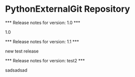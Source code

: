# PythonExternalGit Repository

*** Release notes for version: 1.0 ***

1.0

*** Release notes for version: 1.1 ***

new test release

*** Release notes for version: test2 ***

sadsadsad